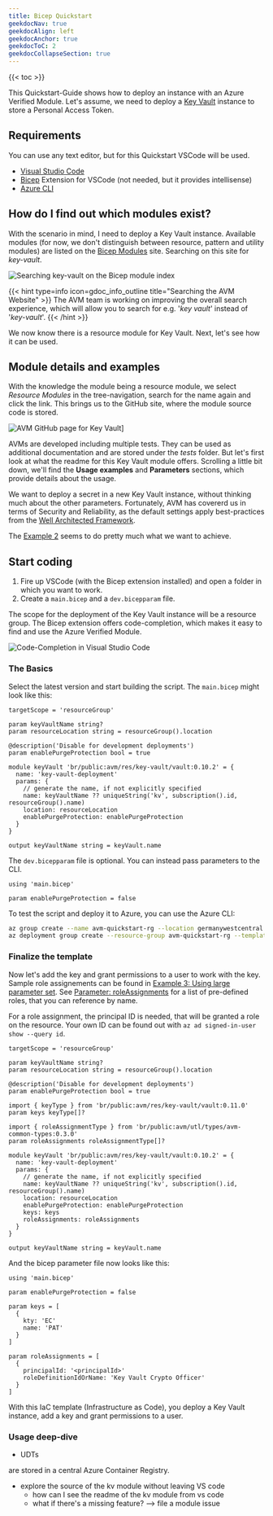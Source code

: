 ```yaml
---
title: Bicep Quickstart
geekdocNav: true
geekdocAlign: left
geekdocAnchor: true
geekdocToC: 2
geekdocCollapseSection: true
---
```


{{< toc >}}

This Quickstart-Guide shows how to deploy an instance with an Azure Verified Module. Let's assume, we need to deploy a [Key Vault](https://azure.microsoft.com/en-us/products/key-vault/) instance to store a Personal Access Token.

## Requirements

You can use any text editor, but for this Quickstart VSCode will be used.

- [Visual Studio Code](https://code.visualstudio.com/download)
- [Bicep](https://marketplace.visualstudio.com/items?itemName=ms-azuretools.vscode-bicep) Extension for VSCode (not needed, but it provides intellisense)
- [Azure CLI](https://learn.microsoft.com/en-us/cli/azure/install-azure-cli)

## How do I find out which modules exist?

With the scenario in mind, I need to deploy a Key Vault instance. Available modules (for now, we don't distinguish between resource, pattern and utility modules) are listed on the [Bicep Modules](/Azure-Verified-Modules/indexes/bicep/) site. Searching on this site for *key-vault*.

![Searching key-vault on the Bicep module index](/Azure-Verified-Modules/img/usage-guide/quickstart/bicep_modules_keyvault_search.png)

{{< hint type=info icon=gdoc_info_outline title="Searching the AVM Website" >}}
The AVM team is working on improving the overall search experience, which will allow you to search for e.g. '*key vault*' instead of '*key-vault*'.
{{< /hint >}}

We now know there is a resource module for Key Vault. Next, let's see how it can be used.

## Module details and examples

With the knowledge the module being a resource module, we select *Resource Modules* in the tree-navigation, search for the name again and click the link. This brings us to the GitHub site, where the module source code is stored.

![AVM GitHub page for Key Vault](/Azure-Verified-Modules/img/usage-guide/quickstart/bicep_module_github_module-start-page.png)]

AVMs are developed including multiple tests. They can be used as additional documentation and are stored under the *tests* folder. But let's first look at what the readme for this Key Vault module offers. Scrolling a little bit down, we'll find the **Usage examples** and **Parameters** sections, which provide details about the usage.

We want to deploy a secret in a new Key Vault instance, without thinking much about the other parameters. Fortunately, AVM has covererd us in terms of Security and Reliability, as the default settings apply best-practices from the [Well Architected Framework](https://learn.microsoft.com/en-us/azure/well-architected/).

The [Example 2](https://github.com/Azure/bicep-registry-modules/tree/main/avm/res/key-vault/vault#example-2-using-only-defaults) seems to do pretty much what we want to achieve.

## Start coding

1. Fire up VSCode (with the Bicep extension installed) and open a folder in which you want to work.
2. Create a `main.bicep` and a `dev.bicepparam` file.

The scope for the deployment of the Key Vault instance will be a resource group. The Bicep extension offers code-completion, which makes it easy to find and use the Azure Verified Module.

![Code-Completion in Visual Studio Code](/Azure-Verified-Modules/img/usage-guide/quickstart/bicep_module_vscode_code_completion.png)

### The Basics

Select the latest version and start building the script. The ```main.bicep``` might look like this:

```bicep
targetScope = 'resourceGroup'

param keyVaultName string?
param resourceLocation string = resourceGroup().location

@description('Disable for development deployments')
param enablePurgeProtection bool = true

module keyVault 'br/public:avm/res/key-vault/vault:0.10.2' = {
  name: 'key-vault-deployment'
  params: {
    // generate the name, if not explicitly specified
    name: keyVaultName ?? uniqueString('kv', subscription().id, resourceGroup().name)
    location: resourceLocation
    enablePurgeProtection: enablePurgeProtection
  }
}

output keyVaultName string = keyVault.name
```

The ```dev.bicepparam``` file is optional. You can instead pass parameters to the CLI.

```bicep
using 'main.bicep'

param enablePurgeProtection = false
```

To test the script and deploy it to Azure, you can use the Azure CLI:

```bash
az group create --name avm-quickstart-rg --location germanywestcentral
az deployment group create --resource-group avm-quickstart-rg --template-file main.bicep --parameters dev.bicepparam
```

### Finalize the template

Now let's add the key and grant permissions to a user to work with the key. Sample role assignements can be found in [Example 3: Using large parameter set](https://github.com/Azure/bicep-registry-modules/tree/main/avm/res/key-vault/vault#example-3-using-large-parameter-set). See [Parameter: roleAssignments](https://github.com/Azure/bicep-registry-modules/tree/main/avm/res/key-vault/vault#parameter-roleassignments) for a list of pre-defined roles, that you can reference by name.

For a role assignment, the principal ID is needed, that will be granted a role on the resource. Your own ID can be found out with `az ad signed-in-user show --query id`.

```bicep
targetScope = 'resourceGroup'

param keyVaultName string?
param resourceLocation string = resourceGroup().location

@description('Disable for development deployments')
param enablePurgeProtection bool = true

import { keyType } from 'br/public:avm/res/key-vault/vault:0.11.0'
param keys keyType[]?

import { roleAssignmentType } from 'br/public:avm/utl/types/avm-common-types:0.3.0'
param roleAssignments roleAssignmentType[]?

module keyVault 'br/public:avm/res/key-vault/vault:0.10.2' = {
  name: 'key-vault-deployment'
  params: {
    // generate the name, if not explicitly specified
    name: keyVaultName ?? uniqueString('kv', subscription().id, resourceGroup().name)
    location: resourceLocation
    enablePurgeProtection: enablePurgeProtection
    keys: keys
    roleAssignments: roleAssignments
  }
}

output keyVaultName string = keyVault.name
```

And the bicep parameter file now looks like this:

```bicep
using 'main.bicep'

param enablePurgeProtection = false

param keys = [
  {
    kty: 'EC'
    name: 'PAT'
  }
]

param roleAssignments = [
  {
    principalId: '<principalId>'
    roleDefinitionIdOrName: 'Key Vault Crypto Officer'
  }
]
```

With this IaC template (Infrastructure as Code), you deploy a Key Vault instance, add a key and grant permissions to a user.

### Usage deep-dive

- UDTs

are stored in a central Azure Container Registry.

- explore the source of the kv module without leaving VS code
  - how can I see the readme of the kv module from vs code
  - what if there's a missing feature? --> file a module issue
